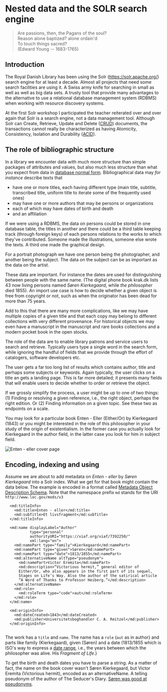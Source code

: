# Nested data and the SOLR search engine

> Are passions, then, the Pagans of the soul? <br>
> Reason alone baptized? alone ordain'd <br>
> To touch things sacred? <br>
> (Edward Young -- 1683-1765)

## Introduction

The Royal Danish Library has been using the Solr
(https://solr.apache.org/) search engine for at least a decade. Almost
all projects that need some search facilities are using it. A Swiss
army knife for searching in small as well as well as big data sets. A
trusty tool that provide many advantages to the alternative to use a
relational database management system (RDBMS) when working with
resource discovery systems.

At the first Solr workshop I participated the teacher reiterated over
and over again that Solr is a search engine, not a data management
tool. Although Solr can Create, Retrieve, Update and Delete
([CRUD](https://en.wikipedia.org/wiki/Create,_read,_update_and_delete))
documents, the transactions cannot really be characterized as having
Atomicity, Consistency, Isolation and Durability
([ACID](https://en.wikipedia.org/wiki/ACID)).

## The role of bibliographic structure

In a library we encounter data with much more structure than simple
packages of attributes and values, but also much less structure than what
you expect from data in [database normal
form](https://en.wikipedia.org/wiki/Database_normalization). Bibliographical
data may *for instance* describe texts that

* have one or more titles, each having different type (main title, subtitle, transcribed title, uniform title to iterate some of the frequently used ones)
* may have one or more authors that may be persons or organizations
* each of which may have dates of birth and death 
* and an affiliation 

If we were using a RDBMS, the data on persons could be stored in one
database table, the titles in another and there could be a third table
keeping track (through foreign keys) of each persons relations to the
works to which they've contributed. Someone made the illustrations,
someone else wrote the texts. A third one made the graphical design.

For a portrait photograph we have one person being the photographer,
and another being the subject. The data on the subject can be as
important as the data on the artist.

These data are important. For instance the dates are used for
distinguishing between people with the same name. (The digital phone
book krak.dk lists 43 now living persons named _Søren Kierkegaard_,
while _the philosopher_ died 1855). An import use case is how to decide
whether a given object is free from copyright or not, such as when the
originator has been dead for more than 75 years.

Add to this that there are many more complications, like we may have
multiple copies of a given title and that each copy may belong to different
collections with very different provenance. For historical objects we
may even have a manuscript in the manuscript and rare books collections
and a modern pocket book in the open stocks.

The role of the data are to enable library patrons and service users
to search and retrieve. Typically users type a single word in the
search form, while ignoring the handful of fields that we provide
through the effort of catalogers, software developers etc.

The user gets a far too long list of results which contains author,
title and perhaps some subjects or keywords. Again typically, the user
clicks on a title an gets a landing page. This is far more detailed;
it presents many fields that will enable users to decide whether to
order or retrieve the object.

If we grossly simplify the process, a user might be up to one of two
things: (1) Finding or resolving a given reference, i.e., the right
object, perhaps the right edition. Or (2) Finding information on a
given topic. See these two as endpoints on a scale.

You may look for a particular book Enten - Eller (Either/Or) by
Kierkegaard (1843) or you might be interested in the role of this
philosopher in your study of the origin of existentialism. In the
former case you actually look for Kierkegaard in the author field, in
the latter case you look for him in subject field.

![Enten - eller cover page](http://kb-images.kb.dk/public/sks/ee1/ill_k1/full/full/0/native.jpg)

## Encoding, indexing and using

Assume we are about to add metadata on _Enten - eller_ by _Søren
Kierkegaard_ into a Solr index. What we get for that book might 
contain the data below. The example is encoded in a format called
[Metadata Object Description
Schema](https://www.loc.gov/standards/mods/). Note that the namespace
prefix `md` stands for the URI `http://www.loc.gov/mods/v3`

```
  <md:titleInfo>
    <md:title>Enten - eller</md:title>
	<md:subTitle>Et livsfragment</md:subTitle>
  </md:titleInfo>

  <md:name displayLabel="Author"
           type="personal"
           authorityURI="https://viaf.org/viaf/7392250/"
           xml:lang="en">
    <md:namePart type="family">Kierkegaard</md:namePart>
    <md:namePart type="given">Søren</md:namePart>
    <md:namePart type="date">1813/1855</md:namePart>
    <md:alternativeName altType="pseudonym">
      <md:namePart>Victor Eremita</md:namePart>
      <md:description>“Victorious hermit,” general editor of
      Either/Or, who also appears in the first part of its sequel,
      Stages on Life’s Way. Also the author of the satirical article
      “A Word of Thanks to Professor Heiberg.”</md:description>
    </md:alternativeName>
    <md:role>
      <md:roleTerm type="code">aut</md:roleTerm>
    </md:role>
  </md:name>
  
  <md:originInfo>
    <md:dateCreated>1843</md:dateCreated>
    <md:publisher>Universitetsboghandler C. A. Reitzel</md:publisher>
  </md:originInfo>
  
```

The work has a `title` and `name`. The name has a `role` (`aut` as in
author) and parts like family (Kierkegaard), given (Søren) and a date
(1813/1855 which is ISO's way to express a [date range](https://www.dublincore.org/specifications/dublin-core/dcmi-terms/terms/date/), i.e., the years
between which the philosopher was alive. His _Fragment of Life_.)

To get the birth and death dates you have to parse a string. As a
matter of fact, the name on the book cover wasn't Søren Kierkegaard,
but Victor Eremita (Victorious hermit), encoded as an
alternativeName. A telling pseudonym of the author of The Seducer's
Diary. [Søren was good at pseudonyms](https://www.reddit.com/r/philosophy/comments/1n2opm/a_whos_who_of_kierkegaards_formidable_army_of/).

